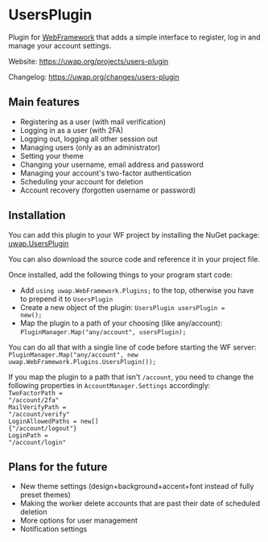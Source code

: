 # UsersPlugin
Plugin for [WebFramework](https://github.com/pmpwsk/WebFramework) that adds a simple interface to register, log in and manage your account settings.

Website: https://uwap.org/projects/users-plugin

Changelog: https://uwap.org/changes/users-plugin

## Main features
- Registering as a user (with mail verification)
- Logging in as a user (with 2FA)
- Logging out, logging all other session out
- Managing users (only as an administrator)
- Setting your theme
- Changing your username, email address and password
- Managing your account's two-factor authentication
- Scheduling your account for deletion
- Account recovery (forgotten username or password)

## Installation
You can add this plugin to your WF project by installing the NuGet package: [uwap.UsersPlugin](https://www.nuget.org/packages/uwap.UsersPlugin/)

You can also download the source code and reference it in your project file.

Once installed, add the following things to your program start code:
- Add <code>using uwap.WebFramework.Plugins;</code> to the top, otherwise you have to prepend it to <code>UsersPlugin</code>
- Create a new object of the plugin: <code>UsersPlugin usersPlugin = new();</code>
- Map the plugin to a path of your choosing (like any/account): <code>PluginManager.Map("any/account", usersPlugin);</code>

You can do all that with a single line of code before starting the WF server:<br/><code>PluginManager.Map("any/account", new uwap.WebFramework.Plugins.UsersPlugin());</code>

If you map the plugin to a path that isn't <code>/account</code>, you need to change the following properties in <code>AccountManager.Settings</code> accordingly:<br /><code>TwoFactorPath = "/account/2fa"</code><br /><code>MailVerifyPath = "/account/verify"</code><br /><code>LoginAllowedPaths = new[] {"/account/logout"}</code><br /><code>LoginPath = "/account/login"</code>

## Plans for the future
- New theme settings (design+background+accent+font instead of fully preset themes)
- Making the worker delete accounts that are past their date of scheduled deletion
- More options for user management
- Notification settings
